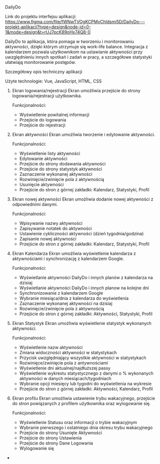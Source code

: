 DailyDo

Link do projektu interfejsu aplikacji: https://www.figma.com/file/fWNwTVOgKCPMvChldsmi5D/DailyDo---projekt-aplikacji?type=design&node-id=0-1&mode=design&t=rUJ7pcK89oHx74Q8-0

DailyDo to aplikacja, która pomaga w tworzeniu i monitorowaniu aktywności, dzięki którym utrzymuje się work-life balance. Integracja z kalendarzem pozwala użytkownikom na ustawianie aktywności przy uwzględnieniu innych spotkań i zadań w pracy, a szczegółowe statystyki ułatwiają monitorowanie postępów. 


Szczegółowy opis techniczny aplikacji

Użyte technologie: Vue, JavaScript, HTML, CSS

1. Ekran logowania/rejestracji
   Ekran umożliwia przejście do strony logowania/rejestracji użytkownika.

   Funkcjonalności:
   - Wyświetlenie powitalnej informacji
   - Przejście do logowania
   - Przejście do rejestracji
  
2. Ekran aktywności
   Ekran umożliwia tworzenie i edytowanie aktywności.

   Funkcjonalności:
   - Wyświetlenie listy aktywności
   - Edytowanie aktywności
   - Przejście do strony dodawania aktywności
   - Przejście do strony statystyk aktywności
   - Zaznaczenie wykonanej aktywności
   - Rozwinięcie/zwinięcie pola z aktywnością
   - Usunięcie aktywności
   - Przejście do stron z górnej zakładki: Kalendarz, Statystyki, Profil
  
3. Ekran nowej aktywności
   Ekran umożliwia dodanie nowej aktywności z odpowiednimi danymi.

   Funkcjonalności:
   - Wpisywanie nazwy aktywności
   - Zapisywanie notatek do aktywności
   - Ustawienie cykliczności aktywności (dzień tygodnia/godzina)
   - Zapisanie nowej aktywności
   - Przejście do stron z górnej zakładki: Kalendarz, Statystyki, Profil

4. Ekran Kalendarza
   Ekran umożliwia wyświetlenie kalendarza z aktywnościami i synchronizację z kalendarzem Google.

   Funkcjonalności:
   - Wyświetlanie aktywności DailyDo i innych planów z kalendarza na dzisiaj
   - Wyświetlanie aktywności DailyDo i innych planow na kolejne dni
   - Synchronizowanie z kalendarzem Google
   - Wybranie miesiąca/dnia z kalendarza do wyświetlenia
   - Zaznaczenie wykonanej aktywności na dzisiaj
   - Rozwinięcie/zwinięcie pola z aktywnością
   - Przejście do stron z górnej zakładki: Aktywności, Statystyki, Profil

5. Ekran Statystyk
   Ekran umożliwia wyświetlenie statystyk wykonanych aktywności.

   Funkcjonalności:
   - Wyświetlenie nazw aktywności
   - Zmiana widoczności aktywności w statystykach
   - Przycisk uwzględniający wszystkie aktywności w statystykach
   - Rozwinięce/zwinięcie pola z antywnościami
   - Wyświetlenie dni aktualnej/najdłuższej passy
   - Wyświetlenie wykrestu statystycznego z danymi o % wykonanych aktywności w danych miesiącach/tygodniach
   - Wybranie opcji miesięcy lub tygodni do wyświetlenia na wykresie
   - Przejście do stron z górnej zakładki: Aktywności, Kalendarz, Profil
  
  6. Ekran profilu
     Ekran umożliwia ustawienie trybu wakacyjnego, przejście do stron powiązanych z profilem użytkownika oraz wylogowanie się.

     Funkcjonalności:
     - Wyświetlenie Statusu oraz informacji o trybie wakacyjnym
     - Wybranie pierwszego i ostatniego dnia okresu trybu wakacyjnego
     - Przejście do strony Usunięte Aktywności
     - Przejście do strony Ustawienia
     - Przejście do strony Dane Logowania
     - Wylogowanie się 
     
   - 
